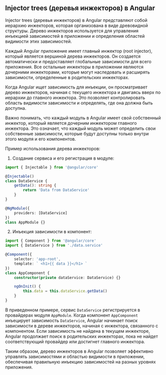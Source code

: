## Injector trees (деревья инжекторов) в Angular

Injector trees (деревья инжекторов) в Angular представляют собой иерархию инжекторов, которая организована в виде древовидной структуры. Дерево инжекторов используется для управления инъекцией зависимостей в приложении и определения областей видимости этих зависимостей.

Каждый Angular приложение имеет главный инжектор (root injector), который является вершиной дерева инжекторов. Он создается автоматически и предоставляет глобальные зависимости для всего приложения. Все остальные инжекторы в приложении являются дочерними инжекторами, которые могут наследовать и расширять зависимости, определенные в родительских инжекторах.

Когда Angular ищет зависимость для инъекции, он просматривает дерево инжекторов, начиная с текущего инжектора и двигаясь вверх по иерархии до главного инжектора. Это позволяет контролировать область видимости зависимости и определять, где она должна быть доступна.

Важно понимать, что каждый модуль в Angular имеет свой собственный инжектор, который является дочерним инжектором главного инжектора. Это означает, что каждый модуль может определить свои собственные зависимости, которые будут доступны только внутри этого модуля и его компонентов.

Пример использования дерева инжекторов:

1. Создание сервиса и его регистрация в модуле:

```typescript
import { Injectable } from '@angular/core'

@Injectable()
class DataService {
	getData(): string {
		return 'Data from DataService'
	}
}

@NgModule({
	providers: [DataService]
})
class AppModule {}
```

2. Инъекция зависимости в компонент:

```typescript
import { Component } from '@angular/core'
import { DataService } from './data.service'

@Component({
	selector: 'app-root',
	template: ` <h1>{{ data }}</h1> `
})
class AppComponent {
	constructor(private dataService: DataService) {}

	ngOnInit() {
		this.data = this.dataService.getData()
	}
}
```

В приведенном примере, сервис `DataService` регистрируется в провайдерах модуля `AppModule`. Когда компонент `AppComponent` инъецирует зависимость `DataService`, Angular начинает поиск зависимости в дереве инжекторов, начиная с инжектора, связанного с компонентом. Если зависимость не найдена в текущем инжекторе, Angular продолжает поиск в родительских инжекторах, пока не найдет соответствующий провайдер или достигнет главного инжектора.

Таким образом, дерево инжекторов в Angular позволяет эффективно управлять зависимостями и областью видимости в приложении, обеспечивая правильную инъекцию зависимостей на разных уровнях приложения.